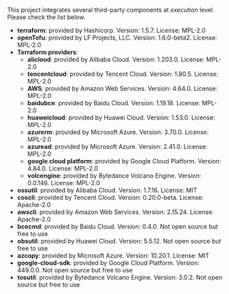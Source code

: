 This project integrates several third-party components at *execution* level. Please check the list below.

- **terraform**: provided by Hashicorp. Version: 1.5.7. License: MPL-2.0
- **openTofu**: provided by LF Projects, LLC. Version: 1.6.0-beta2. License: MPL-2.0
- **Terraform providers**:
  - **alicloud**: provided by Alibaba Cloud. Version: 1.203.0. License: MPL-2.0
  - **tencentcloud**: provided by Tencent Cloud. Version: 1.80.5. License: MPL-2.0
  - **AWS**: provided by Amazon Web Services. Version: 4.64.0. License: MPL-2.0
  - **baidubce**: provided by Baidu Cloud. Version: 1.19.18. License: MPL-2.0
  - **huaweicloud**: provided by Huawei Cloud. Version: 1.53.0. License: MPL-2.0
  - **azurerm**: provided by Microsoft Azure. Version: 3.70.0. License: MPL-2.0
  - **azuread**: provided by Microsoft Azure. Version: 2.41.0. License: MPL-2.0
  - **google cloud platform**: provided by Google Cloud Platform. Version: 4.84.0. License: MPL-2.0
  - **volcengine**: provided by Bytedance Volcano Engine. Version: 0.0.146. License: MPL-2.0
- **ossutil**: provided by Alibaba Cloud. Version: 1.7.16. License: MIT
- **coscli**: provided by Tencent Cloud. Version: 0.20.0-beta. License: Apache-2.0
- **awscli**: provided by Amazon Web Services. Version: 2.15.24. License: Apache-2.0
- **bcecmd**: provided by Baidu Cloud. Version: 0.4.0. Not open source but free to use
- **obsutil**: provided by Huawei Cloud. Version: 5.5.12. Not open source but free to use
- **azcopy**: provided by Microsoft Azure. Version: 10.20.1. License: MIT
- **google-cloud-sdk**: provided by Google Cloud Platform. Version: 449.0.0. Not open source but free to use
- **tosutil**: provided by Bytedance Volcano Engine. Version: 3.0.2. Not open source but free to use